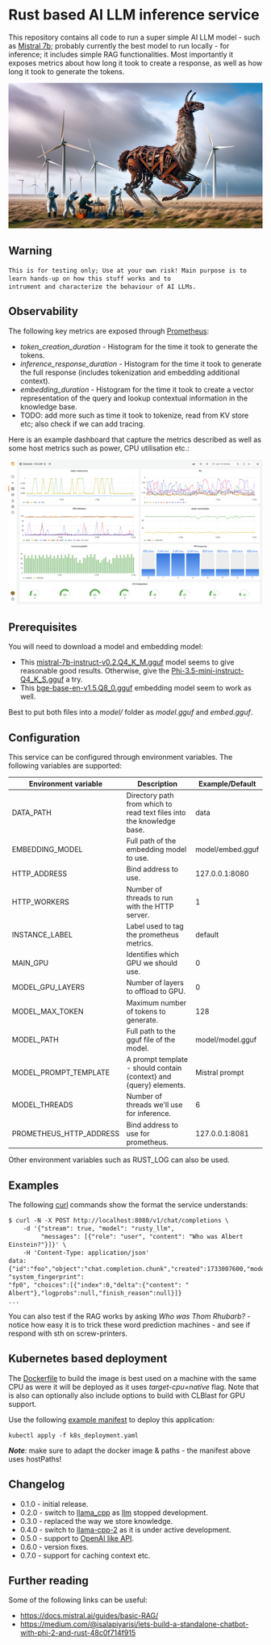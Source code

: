 
# Rust based AI LLM inference service

This repository contains all code to run a super simple AI LLM model - such as [Mistral 7b](https://mistral.ai/news/announcing-mistral-7b/); probably currently the 
best model to run locally - for inference; it includes simple RAG functionalities. Most importantly it exposes metrics 
about how long it took to create a response, as well as how long it took to generate the tokens.

![rusting llama being observed in mistral winds.](misc/inspecting_rusting_llama_in_mistral_wind.png)

## Warning

    This is for testing only; Use at your own risk! Main purpose is to learn hands-up on how this stuff works and to 
    intrument and characterize the behaviour of AI LLMs.

## Observability

The following key metrics are exposed through [Prometheus](https://prometheus.io/docs/practices/histograms/):

* *token_creation_duration* - Histogram for the time it took to generate the tokens.
* *inference_response_duration* - Histogram for the time it took to generate the full response (includes tokenization 
  and embedding additional context).
* *embedding_duration* - Histogram for the time it took to create a vector representation of the query and lookup 
  contextual information in the knowledge base.
* TODO: add more such as time it took to tokenize, read from KV store etc; also check if we can add tracing. 

Here is an example dashboard that capture the metrics described as well as some host metrics such as power, CPU
utilisation etc.:

![dashboard](misc/dashboard.png)

## Prerequisites

You will need to download a model and embedding model:

  * This [mistral-7b-instruct-v0.2.Q4_K_M.gguf](https://huggingface.co/TheBloke/Mistral-7B-Instruct-v0.2-GGUF/tree/main) 
    model seems to give reasonable good results. Otherwise, give the 
    [Phi-3.5-mini-instruct-Q4_K_S.gguf](https://huggingface.co/bartowski/Phi-3.5-mini-instruct-GGUF/tree/main) a try.
  * This [bge-base-en-v1.5.Q8_0.gguf](https://huggingface.co/ChristianAzinn/bge-base-en-v1.5-gguf/tree/main) 
    embedding model seem to work as well.

Best to put both files into a *model/* folder as *model.gguf* and *embed.gguf*.

## Configuration

This service can be configured through environment variables. The following variables are supported:

| Environment variable    | Description                                                           | Example/Default  |
|-------------------------|-----------------------------------------------------------------------|------------------|
| DATA_PATH               | Directory path from which to read text files into the knowledge base. | data             |
| EMBEDDING_MODEL         | Full path of the embedding model to use.                              | model/embed.gguf |
| HTTP_ADDRESS            | Bind address to use.                                                  | 127.0.0.1:8080   |
| HTTP_WORKERS            | Number of threads to run with the HTTP server.                        | 1                |
| INSTANCE_LABEL          | Label used to tag the prometheus metrics.                             | default          |
| MAIN_GPU                | Identifies which GPU we should use.                                   | 0                |
| MODEL_GPU_LAYERS        | Number of layers to offload to GPU.                                   | 0                |
| MODEL_MAX_TOKEN         | Maximum number of tokens to generate.                                 | 128              |
| MODEL_PATH              | Full path to the gguf file of the model.                              | model/model.gguf |
| MODEL_PROMPT_TEMPLATE   | A prompt template - should contain {context} and {query} elements.    | Mistral prompt   |
| MODEL_THREADS           | Number of threads we'll use for inference.                            | 6                |
| PROMETHEUS_HTTP_ADDRESS | Bind address to use for prometheus.                                   | 127.0.0.1:8081   |

Other environment variables such as RUST_LOG can also be used.

## Examples

The following [curl](https://curl.se/) commands show the format the service understands:

    $ curl -N -X POST http://localhost:8080/v1/chat/completions \
        -d '{"stream": true, "model": "rusty_llm", 
             "messages": [{"role": "user", "content": "Who was Albert Einstein?"}]}' \
        -H 'Content-Type: application/json'
    data: {"id":"foo","object":"chat.completion.chunk","created":1733007600,"model":"rusty_llm", "system_fingerprint": 
    "fp0", "choices":[{"index":0,"delta":{"content": " Albert"},"logprobs":null,"finish_reason":null}]}
    ...

You can also test if the RAG works by asking *Who was Thom Rhubarb?* - notice how easy it is to trick these word 
prediction machines - and see if respond with sth on screw-printers.

## Kubernetes based deployment

The [Dockerfile](Dockerfile) to build the image is best used on a machine with the same CPU as were it will be deployed 
as it uses *target-cpu=native* flag. Note that is also can optionally also include options to build with CLBlast for 
GPU support.

Use the following [example manifest](k8s_deployment.yaml) to deploy this application:

    kubectl apply -f k8s_deployment.yaml

***Note***: make sure to adapt the docker image & paths - the manifest above uses hostPaths!

## Changelog

  * 0.1.0 - initial release.
  * 0.2.0 - switch to [llama_cpp](https://github.com/edgenai/llama_cpp-rs) as [llm](https://github.com/rustformers/llm) stopped development.
  * 0.3.0 - replaced the way we store knowledge.
  * 0.4.0 - switch to [llama-cpp-2](https://github.com/utilityai/llama-cpp-rs) as it is under active development.
  * 0.5.0 - support to [OpenAI like API](https://platform.openai.com/docs/api-reference/introduction).
  * 0.6.0 - version fixes.
  * 0.7.0 - support for caching context etc.

## Further reading

Some of the following links can be useful:

  * https://docs.mistral.ai/guides/basic-RAG/
  * https://medium.com/@isalapiyarisi/lets-build-a-standalone-chatbot-with-phi-2-and-rust-48c0f714f915
